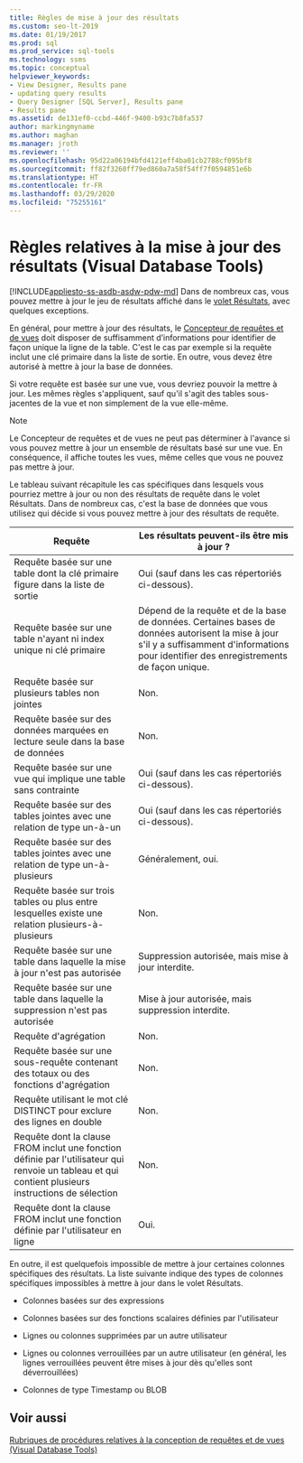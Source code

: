 ```yaml
---
title: Règles de mise à jour des résultats
ms.custom: seo-lt-2019
ms.date: 01/19/2017
ms.prod: sql
ms.prod_service: sql-tools
ms.technology: ssms
ms.topic: conceptual
helpviewer_keywords:
- View Designer, Results pane
- updating query results
- Query Designer [SQL Server], Results pane
- Results pane
ms.assetid: de131ef0-ccbd-446f-9400-b93c7b8fa537
author: markingmyname
ms.author: maghan
ms.manager: jroth
ms.reviewer: ''
ms.openlocfilehash: 95d22a06194bfd4121eff4ba01cb2788cf095bf8
ms.sourcegitcommit: ff82f3260ff79ed860a7a58f54ff7f0594851e6b
ms.translationtype: HT
ms.contentlocale: fr-FR
ms.lasthandoff: 03/29/2020
ms.locfileid: "75255161"
---
```

# <a name="rules-for-updating-results-visual-database-tools"></a>Règles relatives à la mise à jour des résultats (Visual Database Tools)
[!INCLUDE[appliesto-ss-asdb-asdw-pdw-md](../../includes/appliesto-ss-asdb-asdw-pdw-md.md)]
Dans de nombreux cas, vous pouvez mettre à jour le jeu de résultats affiché dans le [volet Résultats](../../ssms/visual-db-tools/results-pane-visual-database-tools.md), avec quelques exceptions.  
  
En général, pour mettre à jour des résultats, le [Concepteur de requêtes et de vues](../../ssms/visual-db-tools/query-and-view-designer-tools-visual-database-tools.md) doit disposer de suffisamment d’informations pour identifier de façon unique la ligne de la table. C'est le cas par exemple si la requête inclut une clé primaire dans la liste de sortie. En outre, vous devez être autorisé à mettre à jour la base de données.  
  
Si votre requête est basée sur une vue, vous devriez pouvoir la mettre à jour. Les mêmes règles s'appliquent, sauf qu'il s'agit des tables sous-jacentes de la vue et non simplement de la vue elle-même.  
  
> [!NOTE]  
> Le Concepteur de requêtes et de vues ne peut pas déterminer à l'avance si vous pouvez mettre à jour un ensemble de résultats basé sur une vue. En conséquence, il affiche toutes les vues, même celles que vous ne pouvez pas mettre à jour.  
  
Le tableau suivant récapitule les cas spécifiques dans lesquels vous pourriez mettre à jour ou non des résultats de requête dans le volet Résultats. Dans de nombreux cas, c'est la base de données que vous utilisez qui décide si vous pouvez mettre à jour des résultats de requête.  
  
|Requête|Les résultats peuvent-ils être mis à jour ?|  
|---------|---------------------------|  
|Requête basée sur une table dont la clé primaire figure dans la liste de sortie|Oui (sauf dans les cas répertoriés ci-dessous).|  
|Requête basée sur une table n'ayant ni index unique ni clé primaire|Dépend de la requête et de la base de données. Certaines bases de données autorisent la mise à jour s'il y a suffisamment d'informations pour identifier des enregistrements de façon unique.|  
|Requête basée sur plusieurs tables non jointes|Non.|  
|Requête basée sur des données marquées en lecture seule dans la base de données|Non.|  
|Requête basée sur une vue qui implique une table sans contrainte|Oui (sauf dans les cas répertoriés ci-dessous).|  
|Requête basée sur des tables jointes avec une relation de type un-à-un|Oui (sauf dans les cas répertoriés ci-dessous).|  
|Requête basée sur des tables jointes avec une relation de type un-à-plusieurs|Généralement, oui.|  
|Requête basée sur trois tables ou plus entre lesquelles existe une relation plusieurs-à-plusieurs|Non.|  
|Requête basée sur une table dans laquelle la mise à jour n'est pas autorisée|Suppression autorisée, mais mise à jour interdite.|  
|Requête basée sur une table dans laquelle la suppression n'est pas autorisée|Mise à jour autorisée, mais suppression interdite.|  
|Requête d'agrégation|Non.|  
|Requête basée sur une sous-requête contenant des totaux ou des fonctions d'agrégation|Non.|  
|Requête utilisant le mot clé DISTINCT pour exclure des lignes en double|Non.|  
|Requête dont la clause FROM inclut une fonction définie par l'utilisateur qui renvoie un tableau et qui contient plusieurs instructions de sélection|Non.|  
|Requête dont la clause FROM inclut une fonction définie par l'utilisateur en ligne|Oui.|  
  
En outre, il est quelquefois impossible de mettre à jour certaines colonnes spécifiques des résultats. La liste suivante indique des types de colonnes spécifiques impossibles à mettre à jour dans le volet Résultats.  
  
-   Colonnes basées sur des expressions  
  
-   Colonnes basées sur des fonctions scalaires définies par l'utilisateur  
  
-   Lignes ou colonnes supprimées par un autre utilisateur  
  
-   Lignes ou colonnes verrouillées par un autre utilisateur (en général, les lignes verrouillées peuvent être mises à jour dès qu'elles sont déverrouillées)  
  
-   Colonnes de type Timestamp ou BLOB  
  
## <a name="see-also"></a>Voir aussi  
[Rubriques de procédures relatives à la conception de requêtes et de vues &#40;Visual Database Tools&#41;](../../ssms/visual-db-tools/design-queries-and-views-how-to-topics-visual-database-tools.md)  
  
